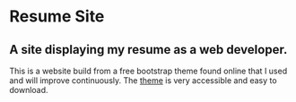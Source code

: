 # Resume Site

## A site displaying my resume as a web developer.

This is a website build from a free bootstrap theme found online that I used and will improve continuously. The [theme](https://startbootstrap.com/themes/resume/) is very accessible and easy to download.
